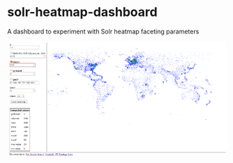 # solr-heatmap-dashboard
A dashboard to experiment with Solr heatmap faceting parameters

![Screenshot](screenshot.png)
